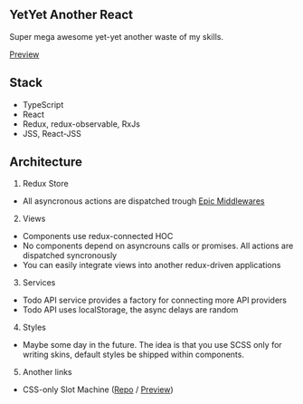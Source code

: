 ## YetYet Another React
Super mega awesome yet-yet another waste of my skills.

[Preview](https://nesterow.github.io/YetYetReact/build/)

## Stack
- TypeScript
- React
- Redux, redux-observable, RxJs
- JSS, React-JSS


## Architecture

1. Redux Store

- All asyncronous actions are dispatched trough [Epic Middlewares](https://redux-observable.js.org/docs/basics/Epics.html)

2. Views

- Components use redux-connected HOC
- No components depend on asyncrouns calls or promises. All actions are dispatched syncronously
- You can easily integrate views into another redux-driven applications

3. Services

- Todo API service provides a factory for connecting more API providers
- Todo API uses localStorage, the async delays are random

4. Styles

- Maybe some day in the future. The idea is that you use SCSS only for writing skins, default styles be shipped within components. 

5. Another links
- CSS-only Slot Machine ([Repo](https://github.com/nesterow/reels/) / [Preview](https://nesterow.github.io/reels/dist/index.html))

